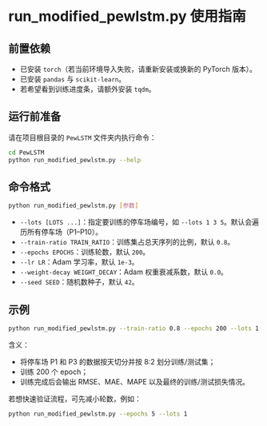 # run_modified_pewlstm.py 使用指南

## 前置依赖
- 已安装 `torch`（若当前环境导入失败，请重新安装或换新的 PyTorch 版本）。
- 已安装 `pandas` 与 `scikit-learn`。
- 若希望看到训练进度条，请额外安装 `tqdm`。

## 运行前准备
请在项目根目录的 `PewLSTM` 文件夹内执行命令：
```bash
cd PewLSTM
python run_modified_pewlstm.py --help
```

## 命令格式
```bash
python run_modified_pewlstm.py [参数]
```
- `--lots [LOTS ...]`：指定要训练的停车场编号，如 `--lots 1 3 5`。默认会遍历所有停车场（P1–P10）。
- `--train-ratio TRAIN_RATIO`：训练集占总天序列的比例，默认 `0.8`。
- `--epochs EPOCHS`：训练轮数，默认 `200`。
- `--lr LR`：Adam 学习率，默认 `1e-3`。
- `--weight-decay WEIGHT_DECAY`：Adam 权重衰减系数，默认 `0.0`。
- `--seed SEED`：随机数种子，默认 `42`。

## 示例
```bash
python run_modified_pewlstm.py --train-ratio 0.8 --epochs 200 --lots 1 3
```
含义：
- 将停车场 P1 和 P3 的数据按天切分并按 8:2 划分训练/测试集；
- 训练 200 个 epoch；
- 训练完成后会输出 RMSE、MAE、MAPE 以及最终的训练/测试损失情况。

若想快速验证流程，可先减小轮数，例如：
```bash
python run_modified_pewlstm.py --epochs 5 --lots 1
```
